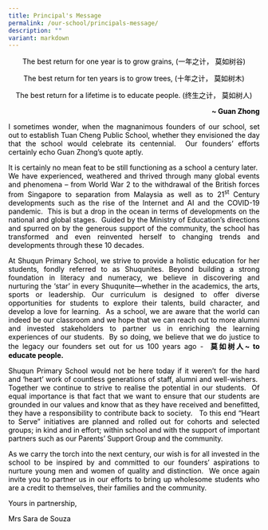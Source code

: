 ```yaml
---
title: Principal's Message
permalink: /our-school/principals-message/
description: ""
variant: markdown
---
```

<p style="text-align: center;"><span style="color: #000000;">The best return for one year is to grow grains, (一年之计， 莫如树谷)</span></p>
<p style="text-align: center;"><span style="color: #000000;">The best return for ten years is to grow trees, (十年之计， 莫如树木)</span></p>
<p style="text-align: center;"><span style="color: #000000;">The best return for a lifetime is to educate people. (终生之计， 莫如树人)</span></p>
<p style="text-align: right;"><span style="color: #000000;"><strong>~ Guan Zhong</strong></span></p>

<p style="text-align: justify;"><span style="color: #000000;">I sometimes wonder, when the magnanimous founders of our school, set out to establish Tuan Cheng Public School, whether they envisioned the day that the school would celebrate its centennial.&nbsp; Our founders’ efforts certainly echo Guan Zhong’s quote aptly.</span></p>
<p style="text-align: justify;"><span style="color: #000000;">It is certainly no mean feat to be still functioning as a school a century later.&nbsp; We have experienced, weathered and thrived through many global events and phenomena – from World War 2 to the withdrawal of the British forces from Singapore to separation from Malaysia as well as to 21<sup>st</sup> Century developments such as the rise of the Internet and AI and the COVID-19 pandemic.&nbsp; This is but a drop in the ocean in terms of developments on the national and global stages.&nbsp; Guided by the Ministry of Education’s directions and spurred on by the generous support of the community, the school has transformed and even reinvented herself to changing trends and developments through these 10 decades.</span></p>
<p style="text-align: justify;"><span style="color: #000000;">At Shuqun Primary School, we strive to provide a holistic education for her students, fondly referred to as Shuqunites. Beyond building a strong foundation in literacy and numeracy, we believe in discovering and nurturing the ‘star’ in every Shuqunite—whether in the academics, the arts, sports or leadership. Our curriculum is designed to offer diverse opportunities for students to explore their talents, build character, and develop a love for learning.&nbsp; As a school, we are aware that the world can indeed be our classroom and we hope that we can reach out to more alumni and invested stakeholders to partner us in enriching the learning experiences of our students.&nbsp; By so doing, we believe that we do justice to the legacy our founders set out for us 100 years ago - &nbsp;<strong>莫如树人</strong><strong>~ to educate people.</strong></span></p>
<p style="text-align: justify;"><span style="color: #000000;">Shuqun Primary School would not be here today if it weren’t for the hard and ‘heart’ work of countless generations of staff, alumni and well-wishers.&nbsp; Together we continue to strive to realise the potential in our students.&nbsp; Of equal importance is that fact that we want to ensure that our students are grounded in our values and know that as they have received and benefitted, they have a responsibility to contribute back to society.&nbsp; &nbsp;To this end “Heart to Serve” initiatives are planned and rolled out for cohorts and selected groups; in kind and in effort; within school and with the support of important partners such as our Parents’ Support Group and the community.</span></p>
<p style="text-align: justify;"><span style="color: #000000;">As we carry the torch into the next century, our wish is for all invested in the school to be inspired by and committed to our founders’ aspirations to nurture young men and women of quality and distinction.&nbsp; We once again invite you to partner us in our efforts to bring up wholesome students who are a credit to themselves, their families and the community.</span></p>

<p style="text-align: justify;"><span style="color: #000000;">Yours in partnership,</span></p>
<p style="text-align: justify;"><span style="color: #000000;">Mrs Sara de Souza</span></p>